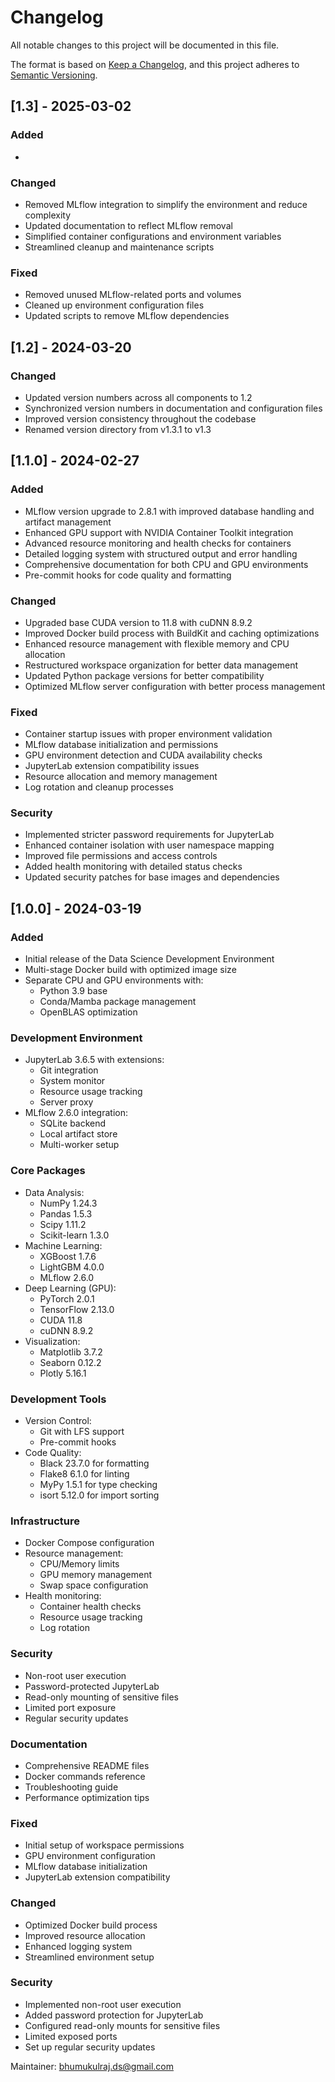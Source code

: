 # Changelog

All notable changes to this project will be documented in this file.

The format is based on [Keep a Changelog](https://keepachangelog.com/en/1.0.0/),
and this project adheres to [Semantic Versioning](https://semver.org/spec/v2.0.0.html).

## [1.3] - 2025-03-02

### Added
- 

### Changed
- Removed MLflow integration to simplify the environment and reduce complexity
- Updated documentation to reflect MLflow removal
- Simplified container configurations and environment variables
- Streamlined cleanup and maintenance scripts

### Fixed
- Removed unused MLflow-related ports and volumes
- Cleaned up environment configuration files
- Updated scripts to remove MLflow dependencies

## [1.2] - 2024-03-20

### Changed
- Updated version numbers across all components to 1.2
- Synchronized version numbers in documentation and configuration files
- Improved version consistency throughout the codebase
- Renamed version directory from v1.3.1 to v1.3

## [1.1.0] - 2024-02-27

### Added
- MLflow version upgrade to 2.8.1 with improved database handling and artifact management
- Enhanced GPU support with NVIDIA Container Toolkit integration
- Advanced resource monitoring and health checks for containers
- Detailed logging system with structured output and error handling
- Comprehensive documentation for both CPU and GPU environments
- Pre-commit hooks for code quality and formatting

### Changed
- Upgraded base CUDA version to 11.8 with cuDNN 8.9.2
- Improved Docker build process with BuildKit and caching optimizations
- Enhanced resource management with flexible memory and CPU allocation
- Restructured workspace organization for better data management
- Updated Python package versions for better compatibility
- Optimized MLflow server configuration with better process management

### Fixed
- Container startup issues with proper environment validation
- MLflow database initialization and permissions
- GPU environment detection and CUDA availability checks
- JupyterLab extension compatibility issues
- Resource allocation and memory management
- Log rotation and cleanup processes

### Security
- Implemented stricter password requirements for JupyterLab
- Enhanced container isolation with user namespace mapping
- Improved file permissions and access controls
- Added health monitoring with detailed status checks
- Updated security patches for base images and dependencies

## [1.0.0] - 2024-03-19

### Added
- Initial release of the Data Science Development Environment
- Multi-stage Docker build with optimized image size
- Separate CPU and GPU environments with:
  - Python 3.9 base
  - Conda/Mamba package management
  - OpenBLAS optimization

### Development Environment
- JupyterLab 3.6.5 with extensions:
  - Git integration
  - System monitor
  - Resource usage tracking
  - Server proxy
- MLflow 2.6.0 integration:
  - SQLite backend
  - Local artifact store
  - Multi-worker setup

### Core Packages
- Data Analysis:
  - NumPy 1.24.3
  - Pandas 1.5.3
  - Scipy 1.11.2
  - Scikit-learn 1.3.0
- Machine Learning:
  - XGBoost 1.7.6
  - LightGBM 4.0.0
  - MLflow 2.6.0
- Deep Learning (GPU):
  - PyTorch 2.0.1
  - TensorFlow 2.13.0
  - CUDA 11.8
  - cuDNN 8.9.2
- Visualization:
  - Matplotlib 3.7.2
  - Seaborn 0.12.2
  - Plotly 5.16.1

### Development Tools
- Version Control:
  - Git with LFS support
  - Pre-commit hooks
- Code Quality:
  - Black 23.7.0 for formatting
  - Flake8 6.1.0 for linting
  - MyPy 1.5.1 for type checking
  - isort 5.12.0 for import sorting

### Infrastructure
- Docker Compose configuration
- Resource management:
  - CPU/Memory limits
  - GPU memory management
  - Swap space configuration
- Health monitoring:
  - Container health checks
  - Resource usage tracking
  - Log rotation

### Security
- Non-root user execution
- Password-protected JupyterLab
- Read-only mounting of sensitive files
- Limited port exposure
- Regular security updates

### Documentation
- Comprehensive README files
- Docker commands reference
- Troubleshooting guide
- Performance optimization tips

### Fixed
- Initial setup of workspace permissions
- GPU environment configuration
- MLflow database initialization
- JupyterLab extension compatibility

### Changed
- Optimized Docker build process
- Improved resource allocation
- Enhanced logging system
- Streamlined environment setup

### Security
- Implemented non-root user execution
- Added password protection for JupyterLab
- Configured read-only mounts for sensitive files
- Limited exposed ports
- Set up regular security updates

Maintainer: bhumukulraj.ds@gmail.com 
